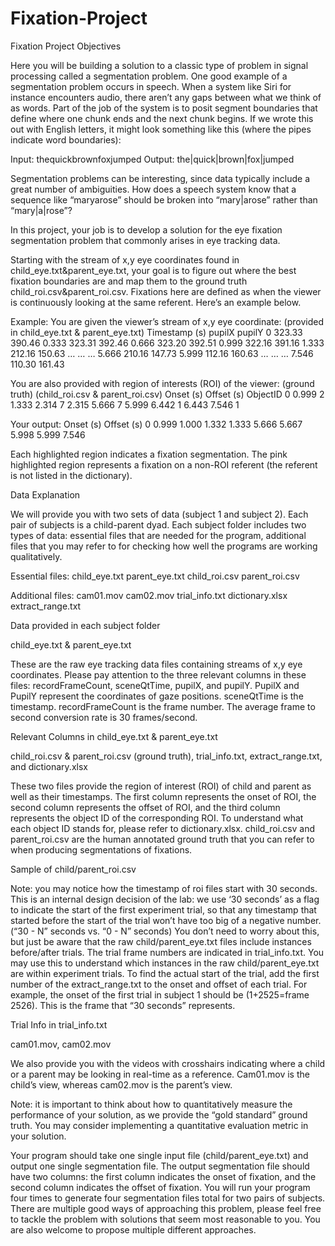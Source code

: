 # Fixation-Project
Fixation Project
Objectives

Here you will be building a solution to a classic type of problem in signal processing called a segmentation problem. One good example of a segmentation problem occurs in speech. When a system like Siri for instance encounters audio, there aren’t any gaps between what we think of as words. Part of the job of the system is to posit segment boundaries that define where one chunk ends and the next chunk begins. If we wrote this out with English letters, it might look something like this (where the pipes indicate word boundaries):

Input: thequickbrownfoxjumped 
Output: the|quick|brown|fox|jumped 

Segmentation problems can be interesting, since data typically include a great number of ambiguities. How does a speech system know that a sequence like “maryarose” should be broken into “mary|arose” rather than “mary|a|rose”?

In this project, your job is to develop a solution for the eye fixation segmentation problem that commonly arises in eye tracking data.

Starting with the stream of x,y eye coordinates found in child_eye.txt&parent_eye.txt, your goal is to figure out where the best fixation boundaries are and map them to the ground truth child_roi.csv&parent_roi.csv. Fixations here are defined as when the viewer is continuously looking at the same referent. Here’s an example below.

Example:
You are given the viewer’s stream of x,y eye coordinate: 
(provided in child_eye.txt & parent_eye.txt)
Timestamp (s)
pupilX
pupilY
0
323.33
390.46
0.333
323.31
392.46
0.666
323.20
392.51
0.999
322.16
391.16
1.333
212.16
150.63
…
…
…
5.666
210.16
147.73
5.999
112.16
160.63
…
…
…
7.546
110.30
161.43


You are also provided with region of interests (ROI) of the viewer: (ground truth)
(child_roi.csv & parent_roi.csv)
Onset (s)
Offset (s)
ObjectID
0
0.999
2
1.333
2.314
7
2.315
5.666
7
5.999
6.442
1
6.443
7.546
1


Your output:
Onset (s)
Offset (s)
0
0.999
1.000
1.332
1.333
5.666
5.667
5.998
5.999
7.546


Each highlighted region indicates a fixation segmentation. The pink highlighted region represents a fixation on a non-ROI referent (the referent is not listed in the dictionary).

Data Explanation

We will provide you with two sets of data (subject 1 and subject 2). Each pair of subjects is a child-parent dyad. Each subject folder includes two types of data: essential files that are needed for the program, additional files that you may refer to for checking how well the programs are working qualitatively. 

Essential files:
child_eye.txt
parent_eye.txt
child_roi.csv
parent_roi.csv

Additional files:
cam01.mov
cam02.mov
trial_info.txt
dictionary.xlsx
extract_range.txt

Data provided in each subject folder

child_eye.txt & parent_eye.txt

These are the raw eye tracking data files containing streams of x,y eye coordinates. Please pay attention to the three relevant columns in these files: recordFrameCount, sceneQtTime, pupilX, and pupilY. PupilX and PupilY represent the coordinates of gaze positions. sceneQtTime is the timestamp. recordFrameCount is the frame number. The average frame to second conversion rate is 30 frames/second.


Relevant Columns in child_eye.txt & parent_eye.txt


child_roi.csv & parent_roi.csv (ground truth), trial_info.txt, extract_range.txt, and dictionary.xlsx

These two files provide the region of interest (ROI) of child and parent as well as their timestamps. The first column represents the onset of ROI, the second column represents the offset of ROI, and the third column represents the object ID of the corresponding ROI. To understand what each object ID stands for, please refer to dictionary.xlsx. child_roi.csv and parent_roi.csv are the human annotated ground truth that you can refer to when producing segmentations of fixations.



Sample of child/parent_roi.csv

Note: you may notice how the timestamp of roi files start with 30 seconds. This is an internal design decision of the lab: we use ‘30 seconds’ as a flag to indicate the start of the first experiment trial, so that any timestamp that started before the start of the trial won’t have too big of a negative number. (“30 - N” seconds vs. “0 - N” seconds) You don’t need to worry about this, but just be aware that the raw child/parent_eye.txt files include instances before/after trials. The trial frame numbers are indicated in trial_info.txt. You may use this to understand which instances in the raw child/parent_eye.txt are within experiment trials. To find the actual start of the trial, add the first number of the extract_range.txt to the onset and offset of each trial. For example, the onset of the first trial in subject 1 should be (1+2525=frame 2526). This is the frame that “30 seconds” represents.

Trial Info in trial_info.txt




cam01.mov, cam02.mov

We also provide you with the videos with crosshairs indicating where a child or a parent may be looking in real-time as a reference. Cam01.mov is the child’s view, whereas cam02.mov is the parent’s view.

Note: it is important to think about how to quantitatively measure the performance of your solution, as we provide the “gold standard” ground truth. You may consider implementing a quantitative evaluation metric in your solution.


Your program should take one single input file (child/parent_eye.txt) and output one single segmentation file. The output segmentation file should have two columns: the first column indicates the onset of fixation, and the second column indicates the offset of fixation. You will run your program four times to generate four segmentation files total for two pairs of subjects.
There are multiple good ways of approaching this problem, please feel free to tackle the problem with solutions that seem most reasonable to you. You are also welcome to propose multiple different approaches.
